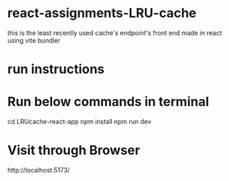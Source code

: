 # react-assignments-LRU-cache

this is the least recently used cache's endpoint's front end made in react using vite bundler

# run instructions

# Run below commands in terminal

cd LRUcache-react-app
npm install
npm run dev

# Visit through Browser

http://localhost:5173/
